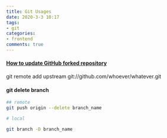 ```yaml
---
title: Git Usages
date: 2020-3-3 10:17
tags:
- git
categories:
- frontend
comments: true
---
```


#### [How to update GitHub forked repository](https://blog.csdn.net/king4ant/article/details/7407424)

git remote add upstream git://github.com/whoever/whatever.git


#### git delete branch

```sh
## remote
git push origin --delete branch_name

# local

git branch -D branch_name
```
